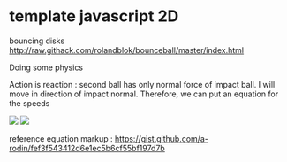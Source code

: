 # template javascript 2D
bouncing disks
http://raw.githack.com/rolandblok/bounceball/master/index.html
 
Doing some physics 


Action is reaction : second ball has only normal force of impact ball. I will move in direction of impact normal. Therefore, we can put an equation for the speeds

<img src="https://render.githubusercontent.com/render/math?math=\frac{u_2^y}{u_2^x}  = \frac{\Delta y }{\Delta x} = tan(\alpha)">

<img src="https://render.githubusercontent.com/render/math?math=e^{i \pi} = -1">



reference equation markup : https://gist.github.com/a-rodin/fef3f543412d6e1ec5b6cf55bf197d7b
